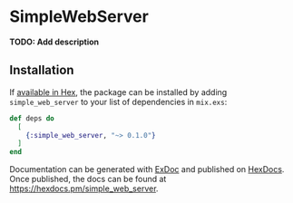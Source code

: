 # SimpleWebServer

**TODO: Add description**

## Installation

If [available in Hex](https://hex.pm/docs/publish), the package can be installed
by adding `simple_web_server` to your list of dependencies in `mix.exs`:

```elixir
def deps do
  [
    {:simple_web_server, "~> 0.1.0"}
  ]
end
```

Documentation can be generated with [ExDoc](https://github.com/elixir-lang/ex_doc)
and published on [HexDocs](https://hexdocs.pm). Once published, the docs can
be found at <https://hexdocs.pm/simple_web_server>.

